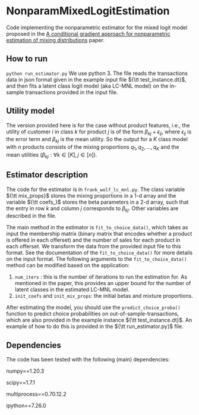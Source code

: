 # NonparamMixedLogitEstimation
Code implementing the nonparametric estimator for the mixed logit model proposed in the [A conditional gradient approach for nonparametric estimation of mixing distributions](https://pubsonline.informs.org/doi/10.1287/mnsc.2019.3373) paper.

## How to run
`python run_estimator.py`
We use python 3. The file reads the transactions data in json format given in the example input file ${\tt test_instance.dt}$, and then fits a latent class logit model (aka LC-MNL model) on the in-sample transactions provided in the input file.

## Utility model
The version provided here is for the case without product features, i.e., the utility of customer $i$ in class $k$ for product $j$ is of the form $\beta_{kj} + \epsilon_{ij}$, where $\epsilon_{ij}$ is the error term and $\beta_{kj}$ is the mean utility. So the output for a $K$ class model with $n$ products consists of the mixing proportions $q_1, q_2, \ldots, q_K$ and the mean utilities $(\beta_{kj} : \forall k \in [K], j \in [n])$.

## Estimator description
The code for the estimator is in `frank_wolf_lc_mnl.py`. The class variable ${\tt mix_props}$ stores the mixing proportions in a 1-d array and the variable ${\tt coefs_}$ stores the beta parameters in a 2-d array, such that the entry in row $k$ and column $j$ corresponds to $\beta_{kj}$. Other variables are described in the file.

The main method in the estimator is `fit_to_choice_data()`, which takes as input the membership matrix (binary matrix that encodes whether a product is offered in each offerset) and the number of sales for each product in each offerset. We transform the data from the provided input file to this format. See the documentation of the `fit_to_choice_data()` for more details on the input format. The following arguments to the `fit_to_choice_data()` method can be modified based on the application:

1. $\texttt{num_iters}$ : this is the number of iterations to run the estimation for. As mentioned in the paper, this provides an upper bound for the number of latent classes in the estimated LC-MNL model.
2. $\texttt{init_coefs}$ and $\texttt{init_mix_props}$: the initial betas and mixture proportions. 

After estimating the model, you should use the `predict_choice_proba()` function to predict choice probabilities on out-of-sample-transactions, which are also provided in the example instance ${\tt test_instance.dt}$. An example of how to do this is provided in the ${\tt run_estimator.py}$ file.

## Dependencies
The code has been tested with the following (main) dependencies:

numpy==1.20.3

scipy==1.7.1

multiprocess==0.70.12.2

ipython==7.26.0
